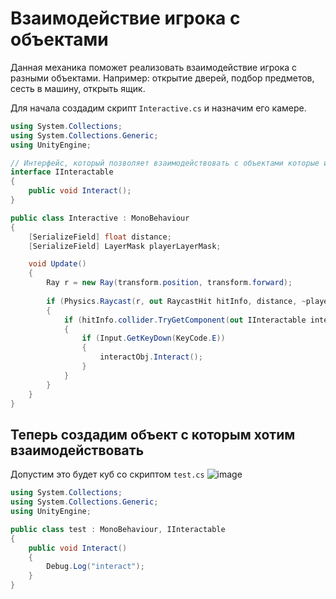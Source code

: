 # Взаимодействие игрока с объектами
Данная механика поможет реализовать взаимодействие игрока с разными объектами. Например: открытие дверей, подбор предметов, сесть в машину, открыть ящик.

Для начала создадим скрипт `Interactive.cs` и назначим его камере.
```c#
using System.Collections;
using System.Collections.Generic;
using UnityEngine;

// Интерфейс, который позволяет взаимодействовать с объектами которые имеют метод Interact
interface IInteractable
{
    public void Interact(); 
}

public class Interactive : MonoBehaviour
{
    [SerializeField] float distance;
    [SerializeField] LayerMask playerLayerMask; 

    void Update()
    {
        Ray r = new Ray(transform.position, transform.forward);
        
        if (Physics.Raycast(r, out RaycastHit hitInfo, distance, ~playerLayerMask))
        {
            if (hitInfo.collider.TryGetComponent(out IInteractable interactObj))
            {
                if (Input.GetKeyDown(KeyCode.E))
                {
                    interactObj.Interact();
                } 
            }
        }
    }
}
```

## Теперь создадим объект с которым хотим взаимодействовать

Допустим это будет куб со скриптом `test.cs` 
![image](https://github.com/user-attachments/assets/2b524b97-95ce-435a-b3eb-f26ff21b947f)
```c#
using System.Collections;
using System.Collections.Generic;
using UnityEngine;

public class test : MonoBehaviour, IInteractable
{
    public void Interact()
    {
        Debug.Log("interact");
    }
}
```
